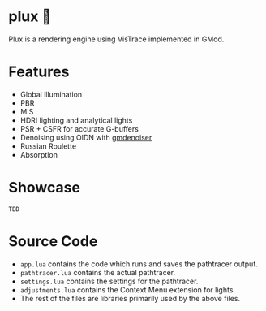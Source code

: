 # plux 🌅

Plux is a rendering engine using VisTrace implemented in GMod.

# Features

-   Global illumination
-   PBR
-   MIS
-   HDRI lighting and analytical lights
-   PSR + CSFR for accurate G-buffers
-   Denoising using OIDN with [gmdenoiser](https://github.com/yogwoggf/gmdenoiser)
-   Russian Roulette
-   Absorption

# Showcase

`TBD`

# Source Code

-   `app.lua` contains the code which runs and saves the pathtracer output.
-   `pathtracer.lua` contains the actual pathtracer.
-   `settings.lua` contains the settings for the pathtracer.
-   `adjustments.lua` contains the Context Menu extension for lights.
-   The rest of the files are libraries primarily used by the above files.
